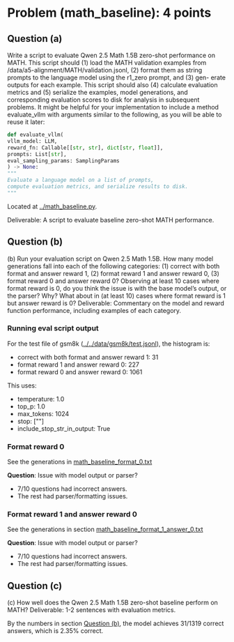 # Problem (math_baseline): 4 points

## Question (a)

Write a script to evaluate Qwen 2.5 Math 1.5B zero-shot performance on MATH. This script
should (1) load the MATH validation examples from /data/a5-alignment/MATH/validation.jsonl,
(2) format them as string prompts to the language model using the r1_zero prompt, and (3) gen-
erate outputs for each example. This script should also (4) calculate evaluation metrics and
(5) serialize the examples, model generations, and corresponding evaluation scores to disk for
analysis in subsequent problems.
It might be helpful for your implementation to include a method evaluate_vllm with arguments
similar to the following, as you will be able to reuse it later:
```python
def evaluate_vllm(
vllm_model: LLM,
reward_fn: Callable[[str, str], dict[str, float]],
prompts: List[str],
eval_sampling_params: SamplingParams
) -> None:
"""
Evaluate a language model on a list of prompts,
compute evaluation metrics, and serialize results to disk.
"""
```

Located at [../math_baseline.py](../math_baseline.py).

Deliverable: A script to evaluate baseline zero-shot MATH performance.

## Question (b)
(b) Run your evaluation script on Qwen 2.5 Math 1.5B. How many model generations fall into each
of the following categories: (1) correct with both format and answer reward 1, (2) format reward
1 and answer reward 0, (3) format reward 0 and answer reward 0? Observing at least 10 cases
where format reward is 0, do you think the issue is with the base model’s output, or the parser?
Why? What about in (at least 10) cases where format reward is 1 but answer reward is 0?
Deliverable: Commentary on the model and reward function performance, including examples
of each category.


### Running eval script output
For the test file of gsm8k ([../../data/gsm8k/test.jsonl](../../data/gsm8k/test.jsonl)), the histogram is:
- correct with both format and answer reward 1: 31
- format reward 1 and answer reward 0: 227
- format reward 0 and answer reward 0: 1061

This uses: 
- temperature: 1.0
- top_p: 1.0
- max_tokens: 1024
- stop: ["</answer>"]
- include_stop_str_in_output: True

### Format reward 0

See the generations in [math_baseline_format_0.txt](math_baseline_format_0.txt)

**Question**: Issue with model output or parser? 
- 7/10 questions had incorrect answers.
- The rest had parser/formatting issues.

### Format reward 1 and answer reward 0

See the generations in section [math_baseline_format_1_answer_0.txt](math_baseline_format_1_answer_0.txt)

**Question**: Issue with model output or parser? 
- 7/10 questions had incorrect answers.
- The rest had parser/formatting issues.

## Question (c)

(c) How well does the Qwen 2.5 Math 1.5B zero-shot baseline perform on MATH?
Deliverable: 1-2 sentences with evaluation metrics.

By the numbers in section [Question (b)](#question-b), the model achieves 31/1319 correct answers, which is 2.35% correct.

